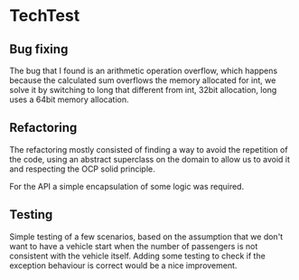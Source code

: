 # TechTest

## Bug fixing

The bug that I found is an arithmetic operation overflow, which happens because the calculated sum overflows the memory allocated for int, we solve it by switching to long that different from int, 32bit allocation, long uses a 64bit memory allocation.

## Refactoring 

The refactoring mostly consisted of finding a way to avoid the repetition of the code, using an abstract superclass on the domain to allow us to avoid it and respecting the OCP solid principle.

For the API a simple encapsulation of some logic was required. 

## Testing

Simple testing of a few scenarios, based on the assumption that we don't want to have a vehicle start when the number of passengers is not consistent with the vehicle itself.
Adding some testing to check if the exception behaviour is correct would be a nice improvement.
